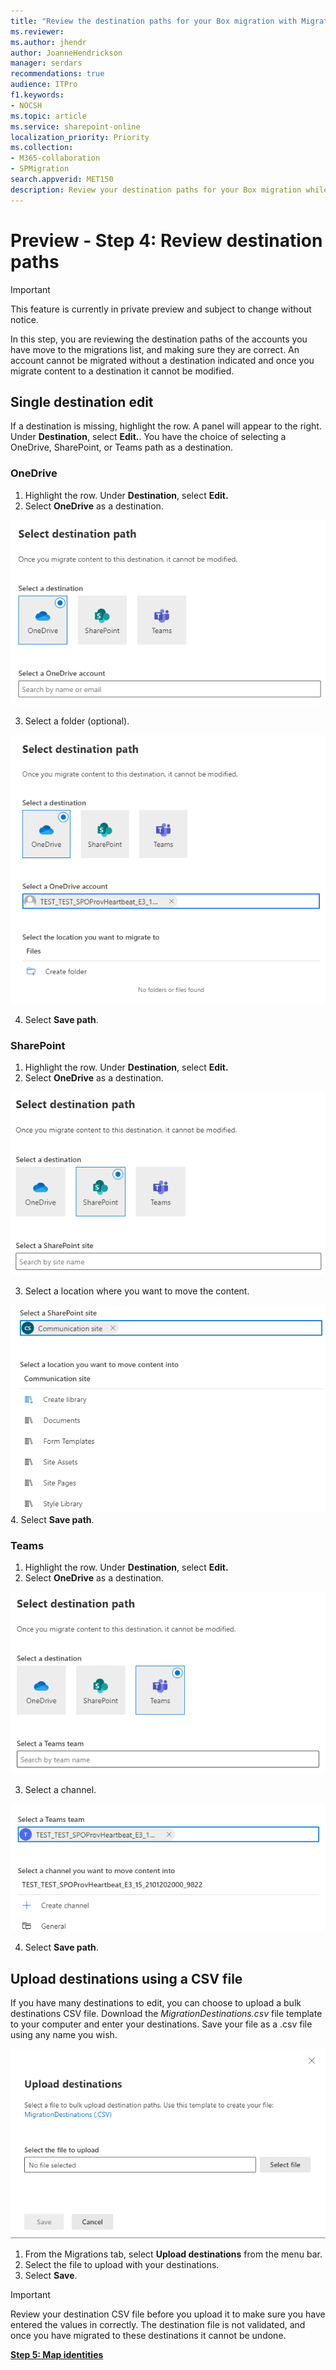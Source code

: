 ```yaml
---
title: "Review the destination paths for your Box migration with Migration Manager"
ms.reviewer: 
ms.author: jhendr
author: JoanneHendrickson
manager: serdars
recommendations: true
audience: ITPro
f1.keywords:
- NOCSH
ms.topic: article
ms.service: sharepoint-online
localization_priority: Priority
ms.collection: 
- M365-collaboration
- SPMigration
search.appverid: MET150
description: Review your destination paths for your Box migration while using Migration Manager.
---
```

# Preview - Step 4:   Review destination paths

>[!Important]
> This feature is currently in private preview and subject to change without notice.

In this step, you are reviewing the destination paths of the accounts you have move to the migrations list, and making sure they are correct. An account cannot be migrated without a destination indicated and once you migrate content to a destination it cannot be modified.

## Single destination edit
If a destination is missing, highlight the row. A panel will appear to the right. Under **Destination**, select **Edit.**.  You have the choice of selecting a OneDrive, SharePoint, or Teams path as a destination.


### OneDrive

1. Highlight the row. Under **Destination**, select **Edit.**
2. Select **OneDrive** as a destination.

![edit OD destination path](media/mm-box-select-od-destination.png)

3. Select a folder (optional).

![select OneDrive folder path](media/mm-box-destination-folder-onedrive.png)

4. Select **Save path**.


###  SharePoint

1. Highlight the row. Under **Destination**, select **Edit.**
2. Select **OneDrive** as a destination.

![edit SP destination path](media/mm-box-sp-destination-path.png)

3. Select a location where you want to move the content.

![select SP library path](media/mm-box-sharepoint-destination-folder.png)
4. Select **Save path**.



### Teams


1. Highlight the row. Under **Destination**, select **Edit.**
2. Select **OneDrive** as a destination.

![select teams destination](media/mm-box-teams-destination-path.png)

3. Select a channel.

![select teams channel](media/mm-box-teams-destination-channel.png)

4. Select **Save path**.


## Upload destinations using a CSV file

If you have many destinations to edit, you can choose to upload a bulk destinations CSV file.  Download the *MigrationDestinations.csv* file template to your computer and enter your destinations. Save your file as a .csv file using any name you wish. 


![upload destinations for Box accounts bulk](media/mm-box-bulk-upload-destination-panel.png)

1. From the Migrations tab, select **Upload destinations** from the menu bar.
2. Select the file to upload with your destinations.
4. Select **Save**.  


>[!Important]
>Review your destination CSV file before you upload it to make sure you have entered the values in correctly.  The destination file is not validated, and once you have migrated to these destinations it cannot be undone.


[**Step 5: Map identities**](mm-box-step5-map-identities.md)